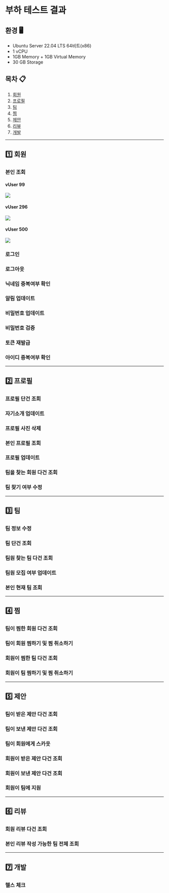 # 부하 테스트 결과

## 환경 🖥️

- Ubuntu Server 22.04 LTS 64비트(x86)
- 1 vCPU
- 1GB Memory + 1GB Virtual Memory
- 30 GB Storage

## 목차 📋
1. [회원](#user)
2. [프로필](#profile)
3. [팀](#team)
4. [찜](#favorite)
5. [제안](#offer)
6. [리뷰](#review)
7. [개발](#develop)

---

## 1️⃣ 회원<a id="user"></a>
### 본인 조회

#### vUser 99
![](/docs/img/v1.0.0/api_v1_user_GET-99.png)

#### vUser 296
![](/docs/img/v1.0.0/api_v1_user_GET-296.png)

#### vUser 500
![](/docs/img/v1.0.0/api_v1_user_GET-500.png)

### 로그인

### 로그아웃

### 닉네임 중복여부 확인

### 알림 업데이트

### 비밀번호 업데이트

### 비밀번호 검증

### 토큰 재발급

### 아이디 중복여부 확인

---

## 2️⃣ 프로필 <a id="profile"></a>
### 프로필 단건 조회

### 자기소개 업데이트

### 프로필 사진 삭제

### 본인 프로필 조회

### 프로필 업데이트

### 팀을 찾는 회원 다건 조회

### 팀 찾기 여부 수정

---

## 3️⃣ 팀<a id="team"></a>
### 팀 정보 수정

### 팀 단건 조회

### 팀원 찾는 팀 다건 조회

### 팀원 모집 여부 업데이트

### 본인 현재 팀 조회

---

## 4️⃣ 찜<a id="favorite"></a>
### 팀이 찜한 회원 다건 조회

### 팀이 회원 찜하기 및 찜 취소하기

### 회원이 찜한 팀 다건 조회

### 회원이 팀 찜하기 및 찜 취소하기

---

## 5️⃣ 제안<a id="offer"></a>
### 팀이 받은 제안 다건 조회

### 팀이 보낸 제안 다건 조회

### 팀이 회원에게 스카웃

### 회원이 받은 제안 다건 조회

### 회원이 보낸 제안 다건 조회

### 회원이 팀에 지원

---

## 6️⃣ 리뷰<a id="review"></a>
### 회원 리뷰 다건 조회

### 본인 리뷰 작성 가능한 팀 전체 조회

---

## 7️⃣ 개발<a id="develop"></a>
### 헬스 체크

